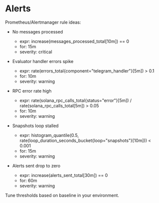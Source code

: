 # Alerts

Prometheus/Alertmanager rule ideas:

- No messages processed
  - expr: increase(messages_processed_total[10m]) == 0
  - for: 15m
  - severity: critical

- Evaluator handler errors spike
  - expr: rate(errors_total{component="telegram_handler"}[5m]) > 0.1
  - for: 10m
  - severity: warning

- RPC error rate high
  - expr: rate(solana_rpc_calls_total{status="error"}[5m]) / rate(solana_rpc_calls_total[5m]) > 0.05
  - for: 10m
  - severity: warning

- Snapshots loop stalled
  - expr: histogram_quantile(0.5, rate(loop_duration_seconds_bucket{loop="snapshots"}[10m])) < 0.001
  - for: 15m
  - severity: warning

- Alerts sent drop to zero
  - expr: increase(alerts_sent_total[30m]) == 0
  - for: 60m
  - severity: warning

Tune thresholds based on baseline in your environment.
